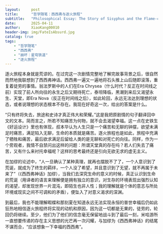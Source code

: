 ```yaml
---
layout:     post
title:      "哲学随笔：西西弗与逐火旅程"
subtitle:   "Philosophical Essay: The Story of Sisyphus and the Flame-chasing Journey"
date:       2025-04-11
author:     XiaoKang00010
header-img: img/FateIsAbsurd.jpg
catalog: true
tags:
    - "哲学随笔"
    - "西西弗"
    - "崩坏：星穹铁道"
    - "逐火旅程"
---
```


逐火旅程本身就是荒谬的。在过完这一次剧情完整地了解完故事背景之后，很自然而然地我联想到了西西弗神话。西西弗一遍又一遍地将石头推上山后随即滚落，重复着徒劳的事情。翁法罗斯中的人们在Era Chrysea（什么时代？反正在时间线之前）实现了前人所向往的永生之后又期待死亡，泰坦降临，黑潮到来后又渴望永生、天堂，即Era Nova（反正在时间线之后），如此轮回，永远无法达到理想的状态，或者说理想的状态根本不存在。我现在好奇这一次，给出的答案是什么。

“只有终将失去，旅途和史诗才真正伟大和荣耀。”这是我把原剧情的句子翻译回中文的文本。简而言之，所若不知痛苦为何物，就不会去渴望幸福。这一点在史铁生《好运设计》里也有体现，叔本华认为人生只是一个痛苦和无聊的钟摆，欲望未满足时痛苦，满足陷入无聊，生命的本质就是痛苦。逐火旅程也是如此，旅程中充满了牺牲和痛苦，最后欲求满足后留给人类的是无聊和对死亡的向往。同样，作为一个旁观者，我情不自禁问出这样的问题：所谓天堂真的存在吗？若人们失去了痛苦，又有什么来衬托幸福呢？这样的思考最终还是引向无欲无求的虚无主义。

在加缪的论述中，“人一旦确认了某种真理，就再也摆脱不了了，一个人意识到了荒诞，就成为了终生的羁绊，一个人没了希望，并且意识到了无望，就不再属于未来了”（《西西弗神话》加缪），当我们去深究生命的意义的时候，真正认识到生命的荒诞（用译者的语言来理解便是拥有独立的意识，对生存的环境表现出强烈认知的渴望，却发现世界一片混沌，即陌生也非人性；我的理解就是个体的意志与所处环境或现实之间不可调和的矛盾），便坠入了对意义渴求的深渊。

到最后，我也不能理解暇蝶和那刻夏在知道永远无法实现永恒的普世幸福后仍如此狂热地相信逐火旅程终将实现的动机和原因，因为这一切都是无果的，徒劳的，轮回仍将继续。至少，他们为了他们的信念毫无保留地战斗到了最后一刻，米哈游所一直想要传递的存在主义思想的光芒再一次闪耀，与加缪为《西西弗神话》的结尾不谋而合，“应该想象一下幸福的西西弗”。